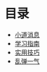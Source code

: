 # 目录

* [小道消息](news/README.md)
* [学习指南](tutorial/README.md)
* [实用技巧](tips/README.md)
* [乱弹一气](gossip/README.md)

